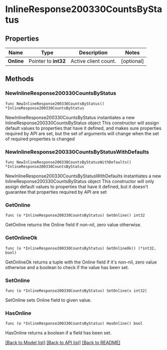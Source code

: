 # InlineResponse200330CountsByStatus

## Properties

Name | Type | Description | Notes
------------ | ------------- | ------------- | -------------
**Online** | Pointer to **int32** | Active client count. | [optional] 

## Methods

### NewInlineResponse200330CountsByStatus

`func NewInlineResponse200330CountsByStatus() *InlineResponse200330CountsByStatus`

NewInlineResponse200330CountsByStatus instantiates a new InlineResponse200330CountsByStatus object
This constructor will assign default values to properties that have it defined,
and makes sure properties required by API are set, but the set of arguments
will change when the set of required properties is changed

### NewInlineResponse200330CountsByStatusWithDefaults

`func NewInlineResponse200330CountsByStatusWithDefaults() *InlineResponse200330CountsByStatus`

NewInlineResponse200330CountsByStatusWithDefaults instantiates a new InlineResponse200330CountsByStatus object
This constructor will only assign default values to properties that have it defined,
but it doesn't guarantee that properties required by API are set

### GetOnline

`func (o *InlineResponse200330CountsByStatus) GetOnline() int32`

GetOnline returns the Online field if non-nil, zero value otherwise.

### GetOnlineOk

`func (o *InlineResponse200330CountsByStatus) GetOnlineOk() (*int32, bool)`

GetOnlineOk returns a tuple with the Online field if it's non-nil, zero value otherwise
and a boolean to check if the value has been set.

### SetOnline

`func (o *InlineResponse200330CountsByStatus) SetOnline(v int32)`

SetOnline sets Online field to given value.

### HasOnline

`func (o *InlineResponse200330CountsByStatus) HasOnline() bool`

HasOnline returns a boolean if a field has been set.


[[Back to Model list]](../README.md#documentation-for-models) [[Back to API list]](../README.md#documentation-for-api-endpoints) [[Back to README]](../README.md)


